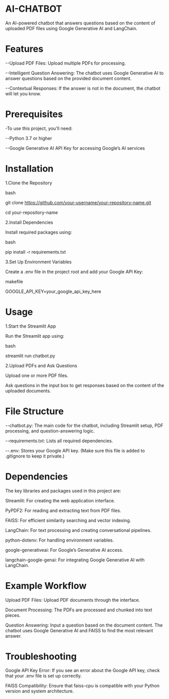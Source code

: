 # AI-CHATBOT

An AI-powered chatbot that answers questions based on the content of uploaded PDF files using Google Generative AI and LangChain.

# Features
--Upload PDF Files: Upload multiple PDFs for processing.

--Intelligent Question Answering: The chatbot uses Google Generative AI to answer questions based on the provided document content.

--Contextual Responses: If the answer is not in the document, the chatbot will let you know.

# Prerequisites
-To use this project, you'll need:

  --Python 3.7 or higher

  --Google Generative AI API Key for accessing Google’s AI services

# Installation
1.Clone the Repository

bash

git clone https://github.com/your-username/your-repository-name.git

cd your-repository-name

2.Install Dependencies

Install required packages using:

bash

pip install -r requirements.txt

3.Set Up Environment Variables

Create a .env file in the project root and add your Google API Key:

makefile

GOOGLE_API_KEY=your_google_api_key_here

# Usage
1.Start the Streamlit App

Run the Streamlit app using:

bash

streamlit run chatbot.py

2.Upload PDFs and Ask Questions

  Upload one or more PDF files.

  Ask questions in the input box to get responses based on the content of the uploaded documents.

# File Structure
--chatbot.py: The main code for the chatbot, including Streamlit setup, PDF processing, and question-answering logic.

--requirements.txt: Lists all required dependencies.

--.env: Stores your Google API key. (Make sure this file is added to .gitignore to keep it private.)

# Dependencies
The key libraries and packages used in this project are:

Streamlit: For creating the web application interface.

PyPDF2: For reading and extracting text from PDF files.

FAISS: For efficient similarity searching and vector indexing.

LangChain: For text processing and creating conversational pipelines.

python-dotenv: For handling environment variables.

google-generativeai: For Google’s Generative AI access.

langchain-google-genai: For integrating Google Generative AI with LangChain.

# Example Workflow
Upload PDF Files: Upload PDF documents through the interface.

Document Processing: The PDFs are processed and chunked into text pieces.

Question Answering: Input a question based on the document content. The chatbot uses Google Generative AI and FAISS to find the most relevant answer.

# Troubleshooting
Google API Key Error: If you see an error about the Google API key, check that your .env file is set up correctly.

FAISS Compatibility: Ensure that faiss-cpu is compatible with your Python version and system architecture.
